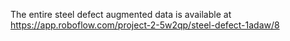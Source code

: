 The entire steel defect augmented data is available at https://app.roboflow.com/project-2-5w2qp/steel-defect-1adaw/8

